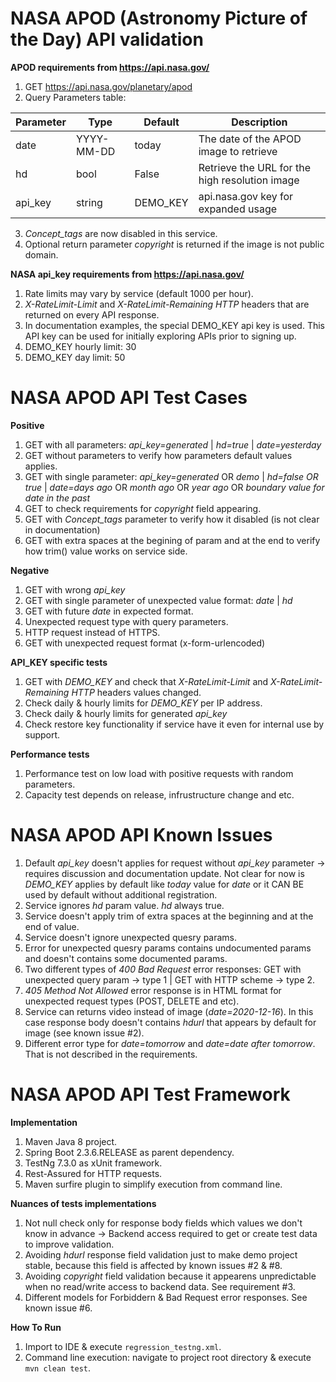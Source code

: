 # NASA APOD (Astronomy Picture of the Day) API validation

**APOD requirements from https://api.nasa.gov/**

1. GET https://api.nasa.gov/planetary/apod
2. Query Parameters table:

Parameter | Type| Default| Description|
----------| ----| -------| -----------|
date | YYYY-MM-DD | today | The date of the APOD image to retrieve |
hd | bool | False | Retrieve the URL for the high resolution image |
api_key | string | DEMO_KEY | api.nasa.gov key for expanded usage |
3. *Concept_tags* are now disabled in this service.
4. Optional return parameter *copyright* is returned if the image is not public domain.

**NASA api_key requirements from https://api.nasa.gov/**
1. Rate limits may vary by service (default 1000 per hour).
2. *X-RateLimit-Limit* and *X-RateLimit-Remaining HTTP* headers that are returned on every API response.
3. In documentation examples, the special DEMO_KEY api key is used. This API key can be used for initially exploring APIs prior to signing up.
4. DEMO_KEY hourly limit: 30
5. DEMO_KEY day limit: 50

# NASA APOD API Test Cases
**Positive**
1. GET with all parameters: *api_key=generated*  | *hd=true* | *date=yesterday*
2. GET without parameters to verify how parameters default values applies.
3. GET with single parameter: *api_key=generated* OR *demo* | *hd=false OR true* | *date=days ago* OR *month ago* OR *year ago* OR *boundary value for date in the past*
4. GET to check requirements for *copyright* field appearing.
5. GET with *Concept_tags* parameter to verify how it disabled (is not clear in documentation)
6. GET with extra spaces at the begining of param and at the end to verify how trim() value works on service side.

**Negative**
1. GET with wrong *api_key*
2. GET with single parameter of unexpected value format: *date* | *hd*
3. GET with future *date* in expected format.
4. Unexpected request type with query parameters.
5. HTTP request instead of HTTPS.
6. GET with unexpected request format (x-form-urlencoded)

**API_KEY specific tests**
1. GET with *DEMO_KEY* and check that *X-RateLimit-Limit* and *X-RateLimit-Remaining HTTP* headers values changed.
2. Check daily & hourly limits for *DEMO_KEY* per IP address.
3. Check daily & hourly limits for generated *api_key*
4. Check restore key functionality if service have it even for internal use by support.

**Performance  tests**
1. Performance  test on low load with positive requests with random parameters.
2. Capacity test depends on release, infrustructure change and etc.

# NASA APOD API Known Issues
1. Default *api_key* doesn't applies for request without *api_key* parameter -> requires discussion and documentation update. Not clear for now is *DEMO_KEY* applies by default like *today* value for *date* or it CAN BE used by default without additional registration.
2. Service ignores *hd* param value. *hd* always true.
3. Service doesn't apply trim of extra spaces at the beginning and at the end of value.
4. Service doesn't ignore unexpected quesry params.
5. Error for unexpected quesry params contains undocumented params and doesn't contains some documented params.
6. Two different types of *400 Bad Request* error responses: GET with unexpected query param -> type 1 | GET with HTTP scheme -> type 2.
7. *405 Method Not Allowed* error response is in HTML format for unexpected request types (POST, DELETE and etc).
8. Service can returns video instead of image (*date=2020-12-16*). In this case response body doesn't contains *hdurl* that appears by default for image (see known issue #2).
9. Different error type for *date=tomorrow* and *date=date after tomorrow*. That is not described in the requirements.

# NASA APOD API Test Framework

**Implementation**
1. Maven Java 8 project.
2. Spring Boot 2.3.6.RELEASE as parent dependency.
3. TestNg 7.3.0 as xUnit framework.
4. Rest-Assured for HTTP requests.
5. Maven surfire plugin to simplify execution from command line.

**Nuances of tests implementations**
1. Not null check only for response body fields which values we don't know in advance -> Backend access required to get or create test data to improve validation.
2. Avoiding *hdurl* response field validation just to make demo project stable, because this field is affected by known issues #2 & #8.
3. Avoiding *copyright* field validation because it appearens unpredictable when no read/write access to backend data. See requirement #3.
4. Different models for Forbiddern & Bad Request error responses. See known issue #6.

**How To Run**
1. Import to IDE & execute `regression_testng.xml`.
2. Command line execution: navigate to project root directory & execute `mvn clean test`.



